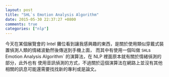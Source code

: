 ```yaml
---
layout: post
title: "SHL`s Emotion Analysis Algorithm"
date: 2015-05-30 22:37:27 +0800
comments: true
categories: ["nlp"]
---
```



<!-- more -->


今天在某個展覽會的 Intel 攤位看到讓我感興趣的東西，是關於使用類似穿戴式裝置偵測人類的情緒波動然後傳送到手機上面，
而其中有使用一個叫做 `SHL`s Emotion Analysis Algorithm` 的演算法，在 NLP 裡面原本就有關於情緒偵測的部分，此外也有
使用音訊偵測的方式，不過關於這個演算法在網路上並沒有其他相關的訊息可能還需要找找新的專利或是論文。





